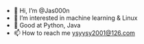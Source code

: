 - 👋 Hi, I’m @Jas000n
- 👀 I’m interested in machine learning & Linux 
- 🌱 Good at Python, Java
- 📫 How to reach me ysyysy2001@126.com

<!---
Jas000n/Jas000n is a ✨ special ✨ repository because its `README.md` (this file) appears on your GitHub profile.
You can click the Preview link to take a look at your changes.
--->
